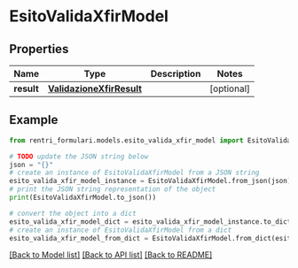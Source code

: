 # EsitoValidaXfirModel


## Properties

Name | Type | Description | Notes
------------ | ------------- | ------------- | -------------
**result** | [**ValidazioneXfirResult**](ValidazioneXfirResult.md) |  | [optional] 

## Example

```python
from rentri_formulari.models.esito_valida_xfir_model import EsitoValidaXfirModel

# TODO update the JSON string below
json = "{}"
# create an instance of EsitoValidaXfirModel from a JSON string
esito_valida_xfir_model_instance = EsitoValidaXfirModel.from_json(json)
# print the JSON string representation of the object
print(EsitoValidaXfirModel.to_json())

# convert the object into a dict
esito_valida_xfir_model_dict = esito_valida_xfir_model_instance.to_dict()
# create an instance of EsitoValidaXfirModel from a dict
esito_valida_xfir_model_from_dict = EsitoValidaXfirModel.from_dict(esito_valida_xfir_model_dict)
```
[[Back to Model list]](../README.md#documentation-for-models) [[Back to API list]](../README.md#documentation-for-api-endpoints) [[Back to README]](../README.md)


